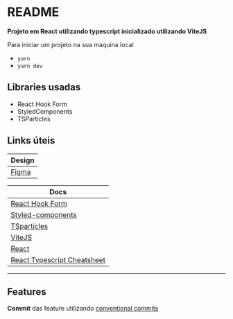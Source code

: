 # README

**Projeto em React utilizando typescript inicializado utilizando ViteJS**

Para iniciar um projeto na sua maquina local

- `yarn`
- `yarn dev`

## Libraries usadas

- React Hook Form
- StyledComponents
- TSParticles

## Links úteis

| Design                                                                                                      |
| ----------------------------------------------------------------------------------------------------------- |
| [Figma](https://www.figma.com/file/cAyzhcn3ik28YTSqdKRy11/Teste-pr%C3%A1tico-React---Kolabs?node-id=1%3A58) |

| Docs                                                                            |
| ------------------------------------------------------------------------------- |
| [React Hook Form](https://react-hook-form.com/)                                 |
| [Styled-components](https://styled-components.com/docs)                         |
| [TSparticles](https://particles.js.org/)                                        |
| [ViteJS](https://vitejs.dev/)                                                   |
| [React](https://reactwithhooks.netlify.app/)                                    |
| [React Typescript Cheatsheet](https://react-typescript-cheatsheet.netlify.app/) |

---

## Features

**Commit** das feature utilizando [conventional commits](https://megamorf.gitlab.io/cheat-sheets/conventional-commits/)
